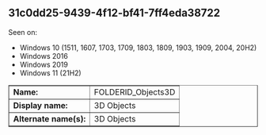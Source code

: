 ## 31c0dd25-9439-4f12-bf41-7ff4eda38722

Seen on:
* Windows 10 (1511, 1607, 1703, 1709, 1803, 1809, 1903, 1909, 2004, 20H2)
* Windows 2016
* Windows 2019
* Windows 11 (21H2)

<table border="1" class="docutils">
  <tbody>
    <tr>
      <td><b>Name:</b></td>
      <td>FOLDERID_Objects3D</td>
    </tr>
    <tr>
      <td><b>Display name:</b></td>
      <td>3D Objects</td>
    </tr>
    <tr>
      <td><b>Alternate name(s):</b></td>
      <td>3D Objects</td>
    </tr>
  </tbody>
</table>

